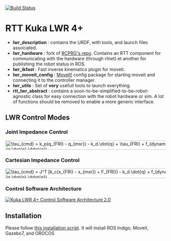 [![Build Status](https://travis-ci.org/kuka-isir/rtt_lwr.svg?branch=rtt_lwr-2.0)](https://travis-ci.org/kuka-isir/rtt_lwr)

RTT Kuka LWR 4+
===================
- **lwr_description** : contains the URDF, with tools, and launch files associated.
- **lwr_hardware** : fork of [RCPRG's repo](https://github.com/RCPRG-ros-pkg/lwr_hardware). Contains an RTT component for communicating with the hardware (through rtnet) et another for publishing the robot status in ROS.
- **lwr_ikfast** : Fast inverse kinematics plugin for moveit.
- **lwr_moveit_config** : [MoveIt!](http://moveit.ros.org/) config package for starting moveit and connecting it to the controller manager.
- **lwr_utils** : Set of **very** usefull tools to launch everything. 
- **rtt_lwr_abstract** : contains a soon-to-be-simplified-to-be-robot-agnostic class for easy connection with the robot hardware or sim. A lot of functions should be removed to enable a more generic interface.

## LWR Control Modes

### Joint Impedance Control
<img src="http://www.sciweavers.org/tex2img.php?eq=%5Ctau_%7Bcmd%7D%20%3D%20k_p%28q_%7BFRI%7D%20-%20q_%7Bmsr%7D%29%20-%20k_d.%5Cdot%7Bq%7D%20%2B%20%5Ctau_%7BFRI%7D%20%2B%20%20f_%7Bdynamics%7D%28q%2C%5Cdot%7Bq%7D%2C%5Cddot%7Bq%7D%29&bc=Transparent&fc=Black&im=png&fs=18&ff=modern&edit=0" align="center" border="0" alt="\tau_{cmd} = k_p(q_{FRI} - q_{msr}) - k_d.\dot{q} + \tau_{FRI} +  f_{dynamics}(q,\dot{q},\ddot{q})" width="590" height="29" />

### Cartesian Impedance Control
<img src="http://www.sciweavers.org/tex2img.php?eq=%5Ctau_%7Bcmd%7D%20%3D%20J%5ET%20%5Bk_c%28x_%7BFRI%7D%20-%20x_%7Bmsr%7D%29%20%20%2B%20F_%7BFRI%7D%5D%20-%20k_d.%5Cdot%7Bq%7D%20%2B%20f_%7Bdynamics%7D%28q%2C%5Cdot%7Bq%7D%2C%5Cddot%7Bq%7D%29&bc=Transparent&fc=Black&im=png&fs=18&ff=modern&edit=0" align="center" border="0" alt="\tau_{cmd} = J^T [k_c(x_{FRI} - x_{msr})  + F_{FRI}] - k_d.\dot{q} + f_{dynamics}(q,\dot{q},\ddot{q})" width="642" height="31" />

### Control Software Architecture

[![Kuka LWR 4+ Control Software Architecture 2.0](https://docs.google.com/drawings/d/1CGQaes89flOIwtlaBMlV-LNl8od_qBvY_emp2re9bnE/pub?w=2283&amp)](https://goo.gl/jb8QS9)

## Installation

Please follow [this installation script](https://github.com/kuka-isir/lwr_setup). It will install ROS Indigo, Moveit, Gazebo7, and OROCOS

